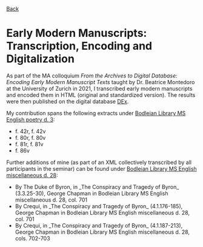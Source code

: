 [Back](https://ycvogt.github.io/my_portfolio/)

# Early Modern Manuscripts: Transcription, Encoding and Digitalization

As part of the MA colloquium _From the Archives to Digital Database: Encoding Early Modern Manuscript Texts_ taught by Dr. Beatrice Montedoro at the University of Zurich in 2021, I transcribed early modern manuscripts and encoded them in HTML (original and standardized version). The results were then published on the digital database [DEx](https://dex.digitalearlymodern.com/).

My contribution spans the following extracts under [Bodleian Library MS English poetry d. 3](https://daikatana.digitalearlymodern.com/manuscripts/?query=BodleianMSEngpoetd3.xml):
<ul>
 <li>f. 42r, f. 42v</li>
 <li>f. 80r, f. 80v</li>
 <li>f. 81r, f. 81v</li>
 <li>f. 86v</li>
</ul>

Further additions of mine (as part of an XML collectively transcribed by all participants in the seminar) can be found under [Bodleian Library MS English miscellaneous d. 28](https://daikatana.digitalearlymodern.com/manuscripts/?query=BodleianMSEngmiscd28.xml&spelling=normalized):
<ul>
 <li>By The Duke of Byron, in _The Conspiracy and Tragedy of Byron_ (3.3.25-30), George Chapman in Bodleian Library MS English miscellaneous d. 28, col. 701</li>
<li>By Crequi, in _The Conspiracy and Tragedy of Byron_ (4.1.176-185), George Chapman in Bodleian Library MS English miscellaneous d. 28, col. 701</li>
<li>By Crequi, in _The Conspiracy and Tragedy of Byron_ (4.1.187-213), George Chapman in Bodleian Library MS English miscellaneous d. 28, cols. 702-703</li>

